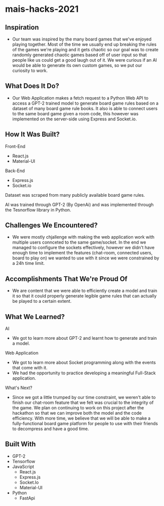 # mais-hacks-2021

## Inspiration
- Our team was inspired by the many board games that we've enjoyed playing together. Most of the time we usually end up breaking the rules of the games we're playing and it gets chaotic so our goal was to create randomly generated chaotic games based off of user input so that people like us could get a good laugh out of it. We were curious if an AI would be able to generate its own custom games, so we put our curiosity to work.

## What Does It Do?
- Our Web Application makes a fetch request to a Python Web API to access a GPT-2 trained model to generate board game rules based on a dataset of many board game rule books. It also is able to connect users to the same board game given a room code, this however was implemented on the server-side using Express and Socket.io.

## How It Was Built?
Front-End
- React.js
- Material-UI

Back-End
- Express.js
- Socket.io

Dataset was scraped from many publicly available board game rules.

AI was trained through GPT-2 (By OpenAi) and was implemented through the Tesnorflow library in Python.

## Challenges We Encountered?
- We were mostly chjallenge with making the web application work with multiple users connceted to the same game/socket. In the end we managed to configure the sockets effectively, however we didn't have enough time to implement the features (chat-room, connected users, board to play on) we wanted to use with it since we were constrained by a 24h time limit.

## Accomplishments That We're Proud Of
- We are content that we were able to efficiently create a model and train it so that it could properly generate legible game rules that can actually be played to a certain extent.

## What We Learned?

AI
- We got to learn more about GPT-2 and learnt how to generate and train a model.

Web Application
- We got to learn more about Socket programming along with the events that come with it. 
- We had the opportunity to practice developing a meaningful Full-Stack application.

What's Next?
- Since we got a little trumped by our time constraint, we weren't able to finish our chat-room feature that we felt was crucial to the integrity of the game. We plan on continuing to work on this project after the hackathon so that we can improve both the model and the code efficiency. With more time, we believe that we will be able to make a fully-functional board game platform for people to use with their friends to decompress and have a good time.

## Built With
- GPT-2
- Tensorflow
- JavaScript
  - React.js
  - Express.js
  - Socket.Io
  - Material-UI
- Python
  - FastApi
